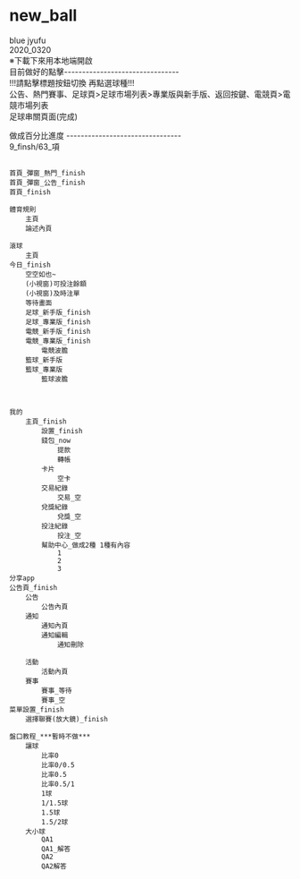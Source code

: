 # new_ball
blue jyufu</br>
2020_0320</br>
※下載下來用本地端開啟</br>
目前做好的點擊--------------------------------</br>
!!!請點擊標題按鈕切換 再點選球種!!!</br>
公告、熱門賽事、足球頁>足球市場列表>專業版與新手版、返回按鍵、電競頁>電競市場列表</br>
足球串關頁面(完成)</br>

做成百分比進度
--------------------------------</br>
9_finsh/63_項</br>

```

首頁_彈窗_熱門_finish
首頁_彈窗_公告_finish
首頁_finish

體育規則
	主頁
	論述內頁

滾球
	主頁
今日_finish	
	空空如也~
	(小視窗)可投注餘額
	(小視窗)及時注單
	等待畫面
	足球_新手版_finish
	足球_專業版_finish
	電競_新手版_finish
	電競_專業版_finish
		電競波膽
	籃球_新手版
	籃球_專業版
		籃球波膽
	
	

我的
	主頁_finish
		設置_finish
		錢包_now
			提款
			轉帳
		卡片
			空卡
		交易紀錄
			交易_空
		兌獎紀錄
			兌獎_空
		投注紀錄
			投注_空
		幫助中心_做成2種 1種有內容
			1
			2
			3
分享app
公告頁_finish
	公告
		公告內頁
	通知
		通知內頁
		通知編輯
			通知刪除

	活動
		活動內頁
	賽事
		賽事_等待
		賽事_空
菜單設置_finish
	選擇聯賽(放大鏡)_finish

盤口教程_***暫時不做***
	讓球
		比率0
		比率0/0.5
		比率0.5
		比率0.5/1
		1球
		1/1.5球
		1.5球
		1.5/2球
	大小球
		QA1
		QA1_解答
		QA2
		QA2解答
